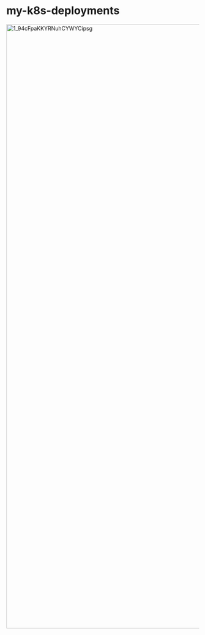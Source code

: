 # my-k8s-deployments
<img width="2379" height="1580" alt="1_94cFpaKKYRNuhCYWYCipsg" src="https://github.com/user-attachments/assets/f4ff7116-5d99-45ee-8120-65f545fdfec0" />
